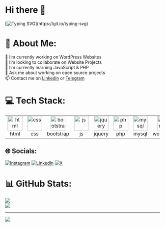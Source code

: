 # Hi there 👋
[![Typing SVG](https://readme-typing-svg.herokuapp.com?color=%2337D2FF&size=24&width=600&lines=Welcome+To+Kardo+Heydari's++GitHub+Profile+.)](https://git.io/typing-svg)

# 💫 About Me:
🔭 I’m currently working on WordPress Websites<br>🤝 I’m looking to collaborate on Website Projects<br>🌱 I’m currently learning JavaScript & PHP<br> 💬 Ask me about working on open source projects<br> 📫 Contact me on <a href="http://linkedin.com/in/kardo-heydari-9940ab275" title="Linkedin">Linkedin</a> or  <a href="https://t.me/rebelk7" title="Telegram">Telegram</a><br>


# 💻 Tech Stack:
<table>
  <tr>
      <td align="center" width="96">
        <img src="https://skillicons.dev/icons?i=html" width="48" height="48" alt="html" />
      <br>html
    </td>
          <td align="center" width="96">
        <img src="https://skillicons.dev/icons?i=css" width="48" height="48" alt="css" />
      <br>css
    </td>
              <td align="center" width="96">
        <img src="https://skillicons.dev/icons?i=bootstrap" width="48" height="48" alt="bootstrap" />
      <br>bootstrap
    </td>
          <td align="center" width="96">
        <img src="https://skillicons.dev/icons?i=js" width="48" height="48" alt="js" />
      <br>js
    </td>
          <td align="center" width="96">
        <img src="https://skillicons.dev/icons?i=jquery" width="48" height="48" alt="jquery" />
      <br>jquery
          </td>
          <td align="center" width="96">
        <img src="https://skillicons.dev/icons?i=php" width="48" height="48" alt="php" />
      <br>php
    </td>
          <td align="center" width="96">
        <img src="https://skillicons.dev/icons?i=mysql" width="48" height="48" alt="mysql" />
      <br>mysql
    </td>
          <td align="center" width="96">
        <img src="https://skillicons.dev/icons?i=wordpress" width="48" height="48" alt="wordpress" />
      <br>wordpress
    </td>
</tr>
</table>

## 🌐 Socials:
[![Instagram](https://img.shields.io/badge/Instagram-%23E4405F.svg?logo=Instagram&logoColor=white)](https://instagram.com/https://instagram.com/kardo.heydari) [![LinkedIn](https://img.shields.io/badge/LinkedIn-%230077B5.svg?logo=linkedin&logoColor=white)](https://linkedin.com/in/http://linkedin.com/in/kardo-heydari-9940ab275) [![X](https://img.shields.io/badge/X-black.svg?logo=X&logoColor=white)](https://x.com/https://twitter.com/kardo_heydari) 

# 📊 GitHub Stats:
![](https://github-readme-stats.vercel.app/api?username=imkardo&theme=dark&hide_border=true&include_all_commits=true&count_private=false)<br/>
![](https://github-readme-stats.vercel.app/api/top-langs/?username=imkardo&theme=dark&hide_border=true&include_all_commits=true&count_private=false&layout=compact)

---
[![](https://visitcount.itsvg.in/api?id=imkardo&icon=0&color=0)](https://visitcount.itsvg.in)

<!-- Proudly created with GPRM ( https://gprm.itsvg.in ) -->
